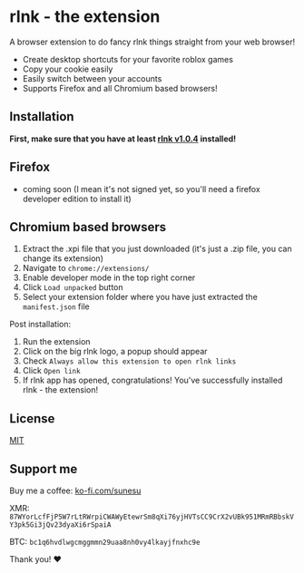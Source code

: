 # rlnk - the extension
A browser extension to do fancy rlnk things straight from your web browser!

- Create desktop shortcuts for your favorite roblox games
- Copy your cookie easily
- Easily switch between your accounts
- Supports Firefox and all Chromium based browsers!


## Installation

**First, make sure that you have at least [rlnk v1.0.4](https://github.com/Sunesu/rlnk/releases/tag/v1.0.4) installed!**

## Firefox
- coming soon (I mean it's not signed yet, so you'll need a firefox developer edition to install it)

## Chromium based browsers
1. Extract the .xpi file that you just downloaded (it's just a .zip file, you can change its extension)
2. Navigate to `chrome://extensions/`
3. Enable developer mode in the top right corner
4. Click `Load unpacked` button
5. Select your extension folder where you have just extracted the `manifest.json` file

Post installation:
1. Run the extension
2. Click on the big rlnk logo, a popup should appear
3. Check `Always allow this extension to open rlnk links`
4. Click `Open link`
5. If rlnk app has opened, congratulations! You've successfully installed rlnk - the extension!

## License

[MIT](LICENSE)

## Support me

Buy me a coffee: [ko-fi.com/sunesu](https://ko-fi.com/sunesu)

XMR: `87WYorLcfFjP5W7rLtRWrpiCWAWyEtewrSm8qXi76yjHVTsCC9CrX2vUBk951MRmRBbskVY3pk5Gi3jQv23dyaXi6rSpaiA`

BTC: `bc1q6hvdlwgcmggmmn29uaa8nh0vy4lkayjfnxhc9e`

Thank you! ❤
